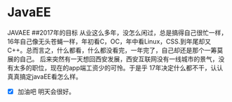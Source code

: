 # JavaEE
JAVAEE
##2017年的目标
  从业这么多年，没怎么闲过，总是搞得自己很忙一样，16年自己像无头苍蝇一样，年初看C，OC，年中看Linux，CSS.到年尾却又C++。总而言之，什么都看，什么都没看完，一年完了，自己却还是那个一筹莫展的自己。
  后来突然有一天想回西安发展，西安互联网没有一线城市的景气，没有太多的职位，现在的app端工资少的可怜。于是乎 17年决定什么都不干，认认真真搞定javaEE看怎么样。
  - [x] 加油吧  明天会很好。
